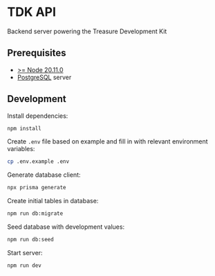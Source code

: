 # TDK API

Backend server powering the Treasure Development Kit

## Prerequisites

- [>= Node 20.11.0](https://nodejs.org/en)
- [PostgreSQL](https://www.postgresql.org) server

## Development

Install dependencies:

```bash
npm install
```

Create `.env` file based on example and fill in with relevant environment variables:

```bash
cp .env.example .env
```

Generate database client:

```bash
npx prisma generate
```

Create initial tables in database:

```bash
npm run db:migrate
```

Seed database with development values:

```bash
npm run db:seed
```

Start server:

```bash
npm run dev
```
